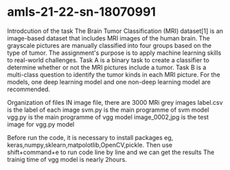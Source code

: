 # amls-21-22-sn-18070991

Introdcution of the task
The Brain Tumor Classification (MRI) dataset[1] is an image-based dataset that includes MRI images of the human brain. The grayscale pictures are manually classified into four groups based on the type of tumor. The assignment's purpose is to apply machine learning skills to real-world challenges. Task A is a binary task to create a classifier to determine whether or not the MRI pictures include a tumor. Task B is a multi-class question to identify the tumor kinds in each MRI picture. For the models, one deep learning model and one non-deep learning model are recommended.

Organization of files
IN image file, there are 3000 MRi grey images
label.csv is the label of each image 
svm.py is the main programme of svm model
vgg.py is the main programme of vgg model
image_0002,jpg is the test image for vgg.py model


Before run the code, it is necessary to install packages eg, keras,numpy,sklearn,matpolotlib,OpenCV,pickle.
Then use shift+command+e to run code line by line and we can get the results
The trainig time of vgg model is nearly 2hours.

